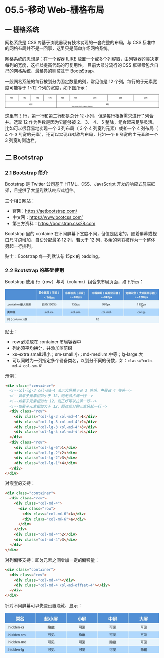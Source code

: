# 05.5-移动 Web-栅格布局

## 一 栅格系统

网格系统是 CSS 库基于浏览器现有技术实现的一套完整的布局，与 CSS 标准中的网格布局并不是一回事，这里只是简单介绍网格系统。

网格系统的思想是：在一个容器 ILIKE 放置一个或多个列容器，由列容器的类决定每列的宽度，这样以提高代码的可复用性。
目前大部分流行的 CSS 框架都包含自己的网格系统，最经典的则莫过于 BootsStrap。

一般网格系统的每行被划分为固定数量的列，常见值是 12 个列，每行的子元素宽度可能等于 1~12 个列的宽度，如下图所示：

![网格列](../images/css/grid-01.svg)

这里有 2 行，第一行和第二行都是总计 12 小列，但是每行根据需求进行了列合并。选取 12 作为列数是因为它能够被 2、 3、 4、 6 整除，组合起来足够灵活。比如可以很容易地实现一个 3 列布局（ 3 个 4 列宽的元素）或者一个 4 列布局（ 4 个 3 列宽的元素）。还可以实现非对称的布局，比如一个 9 列宽的主元素和一个 3 列宽的侧边栏。

## 二 Bootstrap

### 2.1 Bootstrap 简介

Bootstrap 是 Twitter 公司基于 HTML、CSS、JavaScript 开发的响应式前端框架，且提供了大量的默认响应式组件。

三个相关网站：

- 官网：<https://getbootstrap.com/>
- 中文网：<https://www.bootcss.com/>
- 第三方资料：<https://bootstrap.css88.com>

Bootstrap 里的 containe 在不同屏幕下宽度不同，但值是固定的，随着屏幕或视口尺寸的增加，自动分配最多 12 列，若大于 12 列，多余的列将被作为一个整体另起一行排列。

贴士：Bootstrap 每一列默认有 15px 的 padding。

### 2.2 Bootstrap 的基础使用

Bootstrap 使用 行（row）与列（column）组合来布局页面，如下所示：

![bootstrap](../images/css/bootstrap-1.png)

贴士：

- row 必须放在 container 布局容器中
- 列必须平均换分，并添加类前缀
- xs-extra small:超小；sm-small:小；md-medium:中等；lg-large:大
- 可以同时为一列指定多个设备类名，以划分不同的份数，如：`class="colo-md-4 col-sm-6"`

示例：

```html
<div class="container">
  <!--col-lg-3 col-md-4 表示大屏幕下占 3 等份，中屏占 4 等份-->
  <!--如果子元素相加小于 12，则无法占满一行-->
  <!--如果子元素相加为 12，则正好可以占满一行-->
  <!--如果子元素相加大于 12，超过部分的元素另起一行-->
  <div class="row">
    <div class="col-lg-3 col-md-4">1</div>
    <div class="col-lg-3 col-md-4">2</div>
    <div class="col-lg-3 col-md-4">3</div>
    <div class="col-lg-3 col-md-4">4</div>
  </div>
  <div class="row">
    <div class="col-lg-6">1</div>
    <div class="col-lg-2">2</div>
    <div class="col-lg-2">3</div>
    <div class="col-lg-1">4</div>
  </div>
</div>
```

对嵌套的支持：

```html
<div class="container">
  <div class="row">
    <div class="col-md-4">
      <div class="row">
        <div class="col-md-6">A</div>
        <div class="col-md-6">a</div>
      </div>
    </div>
    <div class="col-md-4">2</div>
    <div class="col-md-4">3</div>
  </div>
</div>
```

对列偏移支持：即为元素之间增加一定的偏移量：

```html
<div class="container">
  <div class="row">
    <div class="col-md-4"></div>
    <div class="col-md-4 col-md-offset-4"></div>
  </div>
</div>
```

针对不同屏幕可以快速设置隐藏、显示：

![bootstrap](../images/css/bootstrap-2.png)
